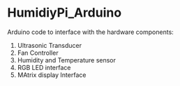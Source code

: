 # HumidiyPi_Arduino

Arduino code to interface with the hardware components:
1. Ultrasonic Transducer
2. Fan Controller
3. Humidity and Temperature sensor
4. RGB LED interface
5. MAtrix display Interface

